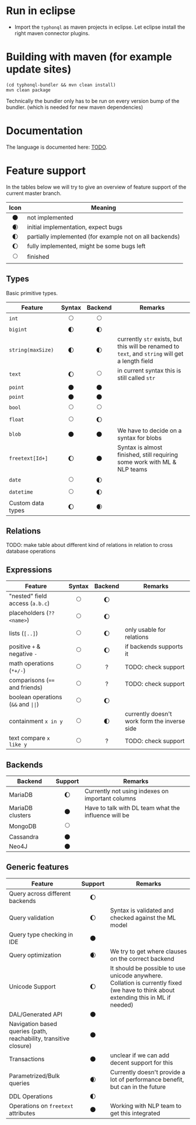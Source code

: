 # Run in eclipse
- Import the `typhonql` as maven projects in eclipse. Let eclipse install the right maven connector plugins.

# Building with maven (for example update sites)

```
(cd typhonql-bundler && mvn clean install)
mvn clean package
```

Technically the bundler only has to be run on every version bump of the bundler. (which is needed for new maven dependencies)

# Documentation

The language is documented here: [TODO](link).

# Feature support

In the tables below we will try to give an overview of feature support of the current master branch.

| Icon | Meaning |
|:---:|--|
| 🌑 | not implemented |
| 🌒 | initial implementation, expect bugs |
| 🌓 | partially implemented (for example not on all backends) |
| 🌔 | fully implemented, might be some bugs left |
| 🌕 | finished |

## Types

Basic primitive types.

| Feature | Syntax | Backend | Remarks |
|----|:---:|:---:|---|
| `int` | :full_moon: | :full_moon: | |
| `bigint` | :first_quarter_moon: | :first_quarter_moon: | |
| `string(maxSize)` | :first_quarter_moon: | :first_quarter_moon: | currently `str` exists, but this will be renamed to `text`, and `string` will get a length field |
| `text` | :waxing_gibbous_moon: | :full_moon: | in current syntax this is still called `str` |
| `point` | :new_moon: | :new_moon: | |
| `point` | :new_moon: | :new_moon: | |
| `bool` | :full_moon: | :full_moon: | |
| `float` | :full_moon: | :waxing_gibbous_moon: | |
| `blob` | :new_moon: | :new_moon: | We have to decide on a syntax for blobs |
| `freetext[Id+]` | :waxing_gibbous_moon: | :new_moon: | Syntax is almost finished, still requiring some work with ML & NLP teams |
| `date` | :full_moon: | :first_quarter_moon: | |
| `datetime` | :full_moon: | :first_quarter_moon: | |
| Custom data types | :waxing_gibbous_moon: | :waxing_crescent_moon: | |

## Relations

TODO: make table about different kind of relations in relation to cross database operations

## Expressions

| Feature | Syntax | Backend | Remarks |
|----|:---:|:---:|---|
| "nested" field access (`a.b.c`) | 🌕 | 🌔 | |
| placeholders (`??<name>`) | 🌕 | 🌔 | |
| lists (`[..]`) | 🌕 | 🌔 | only usable for relations |
| positive `+` & negative `-` | 🌕 | 🌔 | if backends supports it |
| math operations (`*+/-`) | 🌕 | ? | TODO: check support |
| comparisons  (`==` and friends) | 🌕 | ? | TODO: check support|
| boolean operations (`&&` and `\|\|`) | 🌕 | 🌔 | |
| containment `x in y` | 🌕 | 🌓 | currently doesn't work form the inverse side |
| text compare `x like y` | 🌕 | ? | TODO: check support |

## Backends

| Backend | Support | Remarks |
| --- | :--: | --- |
| MariaDB | :waxing_gibbous_moon: | Currently not using indexes on important columns |
| MariaDB clusters | :new_moon: | Have to talk with DL team what the influence will be |
| MongoDB | :full_moon: | |
| Cassandra | :new_moon: | |
| Neo4J | :new_moon: | |

## Generic features

| Feature | Support | Remarks |
| --- | :--: | --- |
| Query across different backends | :waxing_gibbous_moon: | |
| Query validation | :waxing_gibbous_moon: | Syntax is validated and checked against the ML model |
| Query type checking in IDE | :new_moon: | |
| Query optimization | :waxing_crescent_moon: | We try to get where clauses on the correct backend |
| Unicode Support | :waxing_gibbous_moon: | It should be possible to use unicode anywhere. Collation is currently fixed (we have to think about extending this in ML if needed) |
| DAL/Generated API | :new_moon: | |
| Navigation based queries (path, reachability, transitive closure) | :new_moon: | |
| Transactions | :new_moon: | unclear if we can add decent support for this |
| Parametrized/Bulk queries | :waxing_crescent_moon: | Currently doesn't provide a lot of performance benefit, but can in the future |
| DDL Operations | :first_quarter_moon: | |
| Operations on `freetext` attributes | :new_moon: | Working with NLP team to get this integrated |

